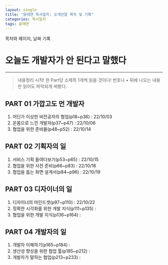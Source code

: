 ```yaml
---
layout: single
title: "윤태연 독서일지: 오개안말 목차 및 기록"
categories: 독서일지
tags: 윤태연
---
```


목차와 페이지, 날짜 기록

# 오늘도 개발자가 안 된다고 말했다

---

> 내용정리 시작! 한 Part당 소제목 1개씩 읽을 것이다!
> 번호나 • 뒤에 나오는 내용만 읽어도 파악되게 써봤다.

## PART 01 가깝고도 먼 개발자

1. 어딘가 이상한 비전공자의 협업(p18~p36) : 22/10/03
2. 온몸으로 느낀 개발자(p37~p47) : 22/10/06
3. 협업을 위한 준비물(p48~p52) : 22/10/14

## PART 02 기획자의 일

1. 서비스 기획 들여다보기(p53~p65) : 22/10/15
2. 협업을 위한 사전 준비(p66~p83) : 22/10/16
3. 협업을 돕는 화면 설계서(p84~p96) : 22/10/19

## PART 03 디자이너의 일

1. 디자이너의 마인드셋(p97~p110) : 22/10/22
2. 정확한 시각화를 위한 개발 지식(p111~p135) :
3. 협업을 위한 개발 지식(p136~p164) :

## PART 04 개발자의 일

1. 개발자 이해하기(p165~p184) :
2. 생산성 향상을 위한 협업 툴(p185~p212) :
3. 개발자가 말하는 협업(p213~p233) :
